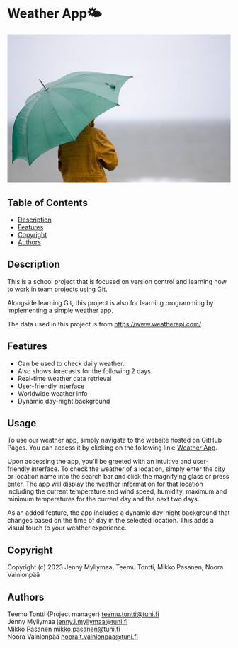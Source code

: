 # Weather App🌤️

![Man with umbrella in a rainy weather](/public/pics/weatherpicture.PNG)

<!-- Table of Contents -->

## Table of Contents

-   [Description](#Description)
-   [Features](#Features)
-   [Copyright](#Copyright)
-   [Authors](#Authors)
    <!-- /Table of Contents -->

## Description

This is a school project that is focused on version control and learning how to work in team projects using Git.

Alongside learning Git, this project is also for learning programming by implementing a simple weather app.

The data used in this project is from https://www.weatherapi.com/.

## Features

-   Can be used to check daily weather.
-   Also shows forecasts for the following 2 days.
-   Real-time weather data retrieval
-   User-friendly interface
-   Worldwide weather info
-   Dynamic day-night background

## Usage

To use our weather app, simply navigate to the website hosted on GitHub Pages. You can access it by clicking on the following link:
[Weather App](https://teemutontti.github.io/weather-app/public/).

Upon accessing the app, you'll be greeted with an intuitive and user-friendly interface.
To check the weather of a location, simply enter the city or location name into the search bar and click the magnifying glass or press enter. The app will display the weather information for that location including the current temperature and wind speed, humidity, maximum and minimum temperatures for the current day and the next two days.

As an added feature, the app includes a dynamic day-night background that changes based on the time of day in the selected location. This adds a visual touch to your weather experience.

## Copyright

Copyright (c) 2023 Jenny Myllymaa, Teemu Tontti, Mikko Pasanen, Noora Vainionpää

## Authors

Teemu Tontti (Project manager) <teemu.tontti@tuni.fi> <br>
Jenny Myllymaa <jenny.i.myllymaa@tuni.fi> <br>
Mikko Pasanen <mikko.pasanen@tuni.fi> <br>
Noora Vainionpää <noora.t.vainionpaa@tuni.fi> <br>
